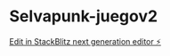 # Selvapunk-juegov2

[Edit in StackBlitz next generation editor ⚡️](https://stackblitz.com/~/github.com/itsMarck/Selvapunk-juegov2)